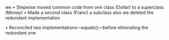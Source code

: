 we 
• Stepwise moved common code from one class (Dollar) to a superclass (Money) 
• Made a second class (Franc) a subclass also
we deleted the redundant implementation

• Reconciled two implementations—equals()—before eliminating the redundant one


